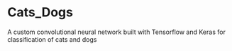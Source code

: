 # Cats_Dogs
A custom convolutional neural network built with Tensorflow and Keras for classification of cats and dogs
